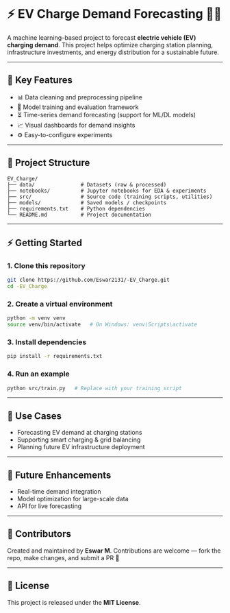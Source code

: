 

# ⚡ EV Charge Demand Forecasting 🚗🔋

A machine learning–based project to forecast **electric vehicle (EV) charging demand**. This project helps optimize charging station planning, infrastructure investments, and energy distribution for a sustainable future.

---

## 🚀 Key Features

* 📊 Data cleaning and preprocessing pipeline
* 🧠 Model training and evaluation framework
* ⏳ Time-series demand forecasting (support for ML/DL models)
* 📈 Visual dashboards for demand insights
* ⚙️ Easy-to-configure experiments

---

## 📂 Project Structure

```
EV_Charge/
├── data/               # Datasets (raw & processed)
├── notebooks/          # Jupyter notebooks for EDA & experiments
├── src/                # Source code (training scripts, utilities)
├── models/             # Saved models / checkpoints
├── requirements.txt    # Python dependencies
└── README.md           # Project documentation
```

---

## ⚡ Getting Started

### 1. Clone this repository

```bash
git clone https://github.com/Eswar2131/-EV_Charge.git
cd -EV_Charge
```

### 2. Create a virtual environment

```bash
python -m venv venv
source venv/bin/activate   # On Windows: venv\Scripts\activate
```

### 3. Install dependencies

```bash
pip install -r requirements.txt
```

### 4. Run an example

```bash
python src/train.py   # Replace with your training script
```

---

## 🎯 Use Cases

* Forecasting EV demand at charging stations
* Supporting smart charging & grid balancing
* Planning future EV infrastructure deployment

---

## 🔮 Future Enhancements

* Real-time demand integration
* Model optimization for large-scale data
* API for live forecasting

---

## 👥 Contributors

Created and maintained by **Eswar M**.
Contributions are welcome — fork the repo, make changes, and submit a PR 🚀

---

## 📄 License

This project is released under the **MIT License**.
